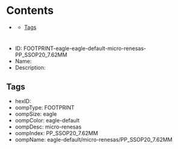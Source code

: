 



Contents
========

* [](#)
	* [Tags](#tags)

# 

- ID: FOOTPRINT-eagle-eagle-default-micro-renesas-PP_SSOP20_7.62MM
- Name: 
- Description: 

## Tags

- hexID: 
- oompType: FOOTPRINT
- oompSize: eagle
- oompColor: eagle-default
- oompDesc: micro-renesas
- oompIndex: PP_SSOP20_7.62MM
- oompName: eagle-default/micro-renesas/PP_SSOP20_7.62MM
